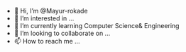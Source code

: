 - 👋 Hi, I’m @Mayur-rokade
- 👀 I’m interested in ...
- 🌱 I’m currently learning Computer Science& Engineering
- 💞️ I’m looking to collaborate on ...
- 📫 How to reach me ...

<!---
Mayur-rokade/Mayur-rokade is a ✨ special ✨ repository because its `README.md` (this file) appears on your GitHub profile.
You can click the Preview link to take a look at your changes.
--->
